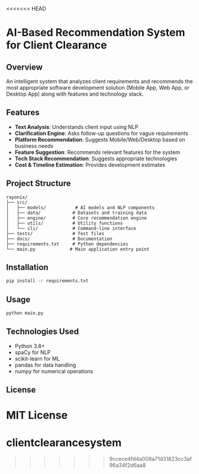 <<<<<<< HEAD
# AI-Based Recommendation System for Client Clearance

## Overview
An intelligent system that analyzes client requirements and recommends the most appropriate software development solution (Mobile App, Web App, or Desktop App) along with features and technology stack.

## Features
- **Text Analysis**: Understands client input using NLP
- **Clarification Engine**: Asks follow-up questions for vague requirements
- **Platform Recommendation**: Suggests Mobile/Web/Desktop based on business needs
- **Feature Suggestion**: Recommends relevant features for the system
- **Tech Stack Recommendation**: Suggests appropriate technologies
- **Cost & Timeline Estimation**: Provides development estimates

## Project Structure
```
rayonix/
├── src/
│   ├── models/           # AI models and NLP components
│   ├── data/            # Datasets and training data
│   ├── engine/          # Core recommendation engine
│   ├── utils/           # Utility functions
│   └── cli/             # Command-line interface
├── tests/               # Test files
├── docs/                # Documentation
├── requirements.txt     # Python dependencies
└── main.py             # Main application entry point
```

## Installation
```bash
pip install -r requirements.txt
```

## Usage
```bash
python main.py
```

## Technologies Used
- Python 3.8+
- spaCy for NLP
- scikit-learn for ML
- pandas for data handling
- numpy for numerical operations

## License
MIT License 
=======
# clientclearancesystem
>>>>>>> 9ccece4fd4a008a71d31823cc3af96a34f2d6aa8
